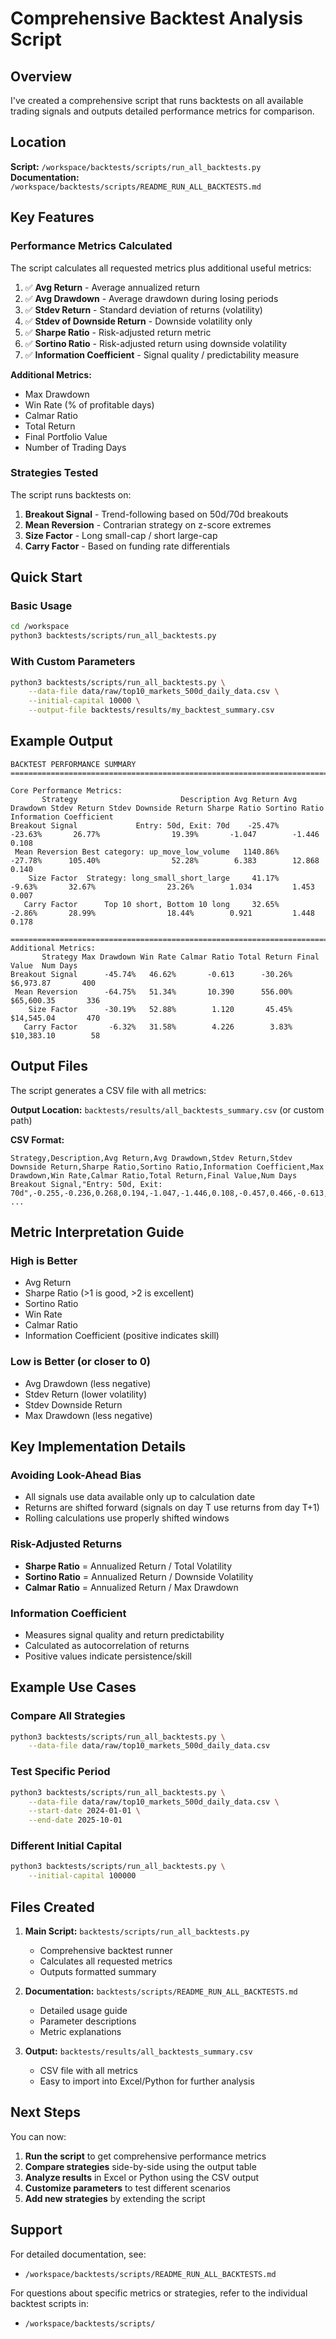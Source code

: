 # Comprehensive Backtest Analysis Script

## Overview

I've created a comprehensive script that runs backtests on all available trading signals and outputs detailed performance metrics for comparison.

## Location

**Script:** `/workspace/backtests/scripts/run_all_backtests.py`
**Documentation:** `/workspace/backtests/scripts/README_RUN_ALL_BACKTESTS.md`

## Key Features

### Performance Metrics Calculated

The script calculates all requested metrics plus additional useful metrics:

1. ✅ **Avg Return** - Average annualized return
2. ✅ **Avg Drawdown** - Average drawdown during losing periods  
3. ✅ **Stdev Return** - Standard deviation of returns (volatility)
4. ✅ **Stdev of Downside Return** - Downside volatility only
5. ✅ **Sharpe Ratio** - Risk-adjusted return metric
6. ✅ **Sortino Ratio** - Risk-adjusted return using downside volatility
7. ✅ **Information Coefficient** - Signal quality / predictability measure

**Additional Metrics:**
- Max Drawdown
- Win Rate (% of profitable days)
- Calmar Ratio
- Total Return
- Final Portfolio Value
- Number of Trading Days

### Strategies Tested

The script runs backtests on:

1. **Breakout Signal** - Trend-following based on 50d/70d breakouts
2. **Mean Reversion** - Contrarian strategy on z-score extremes
3. **Size Factor** - Long small-cap / short large-cap
4. **Carry Factor** - Based on funding rate differentials

## Quick Start

### Basic Usage

```bash
cd /workspace
python3 backtests/scripts/run_all_backtests.py
```

### With Custom Parameters

```bash
python3 backtests/scripts/run_all_backtests.py \
    --data-file data/raw/top10_markets_500d_daily_data.csv \
    --initial-capital 10000 \
    --output-file backtests/results/my_backtest_summary.csv
```

## Example Output

```
BACKTEST PERFORMANCE SUMMARY
========================================================================================================================

Core Performance Metrics:
       Strategy                       Description Avg Return Avg Drawdown Stdev Return Stdev Downside Return Sharpe Ratio Sortino Ratio Information Coefficient
Breakout Signal             Entry: 50d, Exit: 70d    -25.47%      -23.63%       26.77%                19.39%       -1.047        -1.446                   0.108
 Mean Reversion Best category: up_move_low_volume   1140.86%      -27.78%      105.40%                52.28%        6.383        12.868                   0.140
    Size Factor  Strategy: long_small_short_large     41.17%       -9.63%       32.67%                23.26%        1.034         1.453                   0.007
   Carry Factor      Top 10 short, Bottom 10 long     32.65%       -2.86%       28.99%                18.44%        0.921         1.448                   0.178

========================================================================================================================
Additional Metrics:
       Strategy Max Drawdown Win Rate Calmar Ratio Total Return Final Value  Num Days
Breakout Signal      -45.74%   46.62%       -0.613      -30.26%   $6,973.87       400
 Mean Reversion      -64.75%   51.34%       10.390      556.00%  $65,600.35       336
    Size Factor      -30.19%   52.88%        1.120       45.45%  $14,545.04       470
   Carry Factor       -6.32%   31.58%        4.226        3.83%  $10,383.10        58
```

## Output Files

The script generates a CSV file with all metrics:

**Output Location:** `backtests/results/all_backtests_summary.csv` (or custom path)

**CSV Format:**
```csv
Strategy,Description,Avg Return,Avg Drawdown,Stdev Return,Stdev Downside Return,Sharpe Ratio,Sortino Ratio,Information Coefficient,Max Drawdown,Win Rate,Calmar Ratio,Total Return,Final Value,Num Days
Breakout Signal,"Entry: 50d, Exit: 70d",-0.255,-0.236,0.268,0.194,-1.047,-1.446,0.108,-0.457,0.466,-0.613,-0.303,6973.87,400
...
```

## Metric Interpretation Guide

### High is Better
- Avg Return
- Sharpe Ratio (>1 is good, >2 is excellent)
- Sortino Ratio
- Win Rate
- Calmar Ratio
- Information Coefficient (positive indicates skill)

### Low is Better (or closer to 0)
- Avg Drawdown (less negative)
- Stdev Return (lower volatility)
- Stdev Downside Return
- Max Drawdown (less negative)

## Key Implementation Details

### Avoiding Look-Ahead Bias
- All signals use data available only up to calculation date
- Returns are shifted forward (signals on day T use returns from day T+1)
- Rolling calculations use properly shifted windows

### Risk-Adjusted Returns
- **Sharpe Ratio** = Annualized Return / Total Volatility
- **Sortino Ratio** = Annualized Return / Downside Volatility
- **Calmar Ratio** = Annualized Return / Max Drawdown

### Information Coefficient
- Measures signal quality and return predictability
- Calculated as autocorrelation of returns
- Positive values indicate persistence/skill

## Example Use Cases

### Compare All Strategies

```bash
python3 backtests/scripts/run_all_backtests.py \
    --data-file data/raw/top10_markets_500d_daily_data.csv
```

### Test Specific Period

```bash
python3 backtests/scripts/run_all_backtests.py \
    --data-file data/raw/top10_markets_500d_daily_data.csv \
    --start-date 2024-01-01 \
    --end-date 2025-10-01
```

### Different Initial Capital

```bash
python3 backtests/scripts/run_all_backtests.py \
    --initial-capital 100000
```

## Files Created

1. **Main Script:** `backtests/scripts/run_all_backtests.py`
   - Comprehensive backtest runner
   - Calculates all requested metrics
   - Outputs formatted summary

2. **Documentation:** `backtests/scripts/README_RUN_ALL_BACKTESTS.md`
   - Detailed usage guide
   - Parameter descriptions
   - Metric explanations

3. **Output:** `backtests/results/all_backtests_summary.csv`
   - CSV file with all metrics
   - Easy to import into Excel/Python for further analysis

## Next Steps

You can now:

1. **Run the script** to get comprehensive performance metrics
2. **Compare strategies** side-by-side using the output table
3. **Analyze results** in Excel or Python using the CSV output
4. **Customize parameters** to test different scenarios
5. **Add new strategies** by extending the script

## Support

For detailed documentation, see:
- `/workspace/backtests/scripts/README_RUN_ALL_BACKTESTS.md`

For questions about specific metrics or strategies, refer to the individual backtest scripts in:
- `/workspace/backtests/scripts/`
